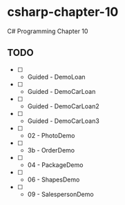 # csharp-chapter-10
C# Programming Chapter 10

## TODO
- [ ] - Guided - DemoLoan
- [ ] - Guided - DemoCarLoan
- [ ] - Guided - DemoCarLoan2
- [ ] - Guided - DemoCarLoan3
- [ ] - 02 - PhotoDemo
- [ ] - 3b - OrderDemo
- [ ] - 04 - PackageDemo
- [ ] - 06 - ShapesDemo
- [ ] - 09 - SalespersonDemo